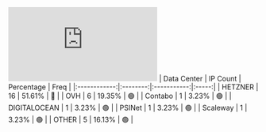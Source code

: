 ![Diagramm](https://github.com/obajay/StateSync-snapshots/blob/main/Projects/Rebus/1/README.md)
| Data Center | IP Count | Percentage | Freq |
|:------------:|:--------:|:-----------:|:-----:|
| HETZNER | 16 | 51.61% | 🔴 |
| OVH | 6 | 19.35% | 🟢 |
| Contabo | 1 | 3.23% | 🟢 |
| DIGITALOCEAN | 1 | 3.23% | 🟢 |
| PSINet | 1 | 3.23% | 🟢 |
| Scaleway | 1 | 3.23% | 🟢 |
| OTHER | 5 | 16.13% | 🟢 |